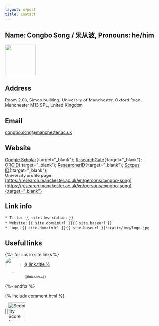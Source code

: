 ```yaml
---
layout: mypost
title: Contact
---
```

<script type="module" src="https://unpkg.com/ionicons@5.5.2/dist/ionicons/ionicons.esm.js"></script>
<script nomodule src="https://unpkg.com/ionicons@5.5.2/dist/ionicons/ionicons.js"></script>

## Name: Congbo Song / 宋从波, Pronouns: he/him
<img align="left" src="{{site.baseurl}}/static/img/bio.jpg" width="100" height="100">
<br clear="left"/>

## Address
Room 2.03, Simon building, University of Manchester, Oxford Road, Manchester M13 9PL, United Kingdom

## Email
<congbo.song@manchester.ac.uk>  

## Website
[Google Scholar](https://scholar.google.com/citations?user=JcL-uzcAAAAJ&hl=en){:target="_blank"};   [ResearchGate](https://www.researchgate.net/profile/Congbo-Song){:target="_blank"};  [ORCID](https://orcid.org/0000-0001-7948-4834){:target="_blank"};  [ResearcherID](https://publons.com/researcher/3024756/congbo-song/){:target="_blank"}; [Scopus ID](https://www.scopus.com/authid/detail.uri?authorId=57192012559){:target="_blank"};<br />
University profile page:[https://research.manchester.ac.uk/en/persons/congbo-song](https://research.manchester.ac.uk/en/persons/congbo-song){:target="_blank"}

## Link info
```
* Title: {{ site.description }}
* Website：{{ site.domainUrl }}{{ site.baseurl }}
* Logo：{{ site.domainUrl }}{{ site.baseurl }}/static/img/logo.jpg
```

<!--
<ul>
  {%- for link in site.links %}
  <li>
    <p><a href="{{ link.url }}" title="{{ link.desc }}" target="_blank" >{{ link.title }}</a></p>
  </li>
  {%- endfor %}
</ul>
-->
## Useful links
<div style="display:flex;flex-direction:  column">
  {%- for link in site.links %}
    <div style="display:flex;width:100%;">
      <div style="display:flex;width:100%;margin-bottom:16px;">
        <div style="text-decoration: none;">
          <a href="{{link.url}}" style="display: block;border-bottom:none;">
          <img style="border:0px solid #f00;width:50px;height:50px;border-radius: 50%;" src="{{ link.header }}">
          </a>
        </div>
        <div style="margin-left:12px;margin-top:0px;display:flex;flex-direction:column">
          <p style="border:0px solid #000;height:28px;">
            <a href="{{ link.url }}" title="{{ link.desc }}" target="_blank" >{{ link.title }}</a>
          </p>
          <div style="border:0px solid #000;font-size:12px;height:14px;">{{link.desc}}</div>
          <!-- <div style="border:0px solid #000;font-size:12px;height:24px;">{{link.tag}}</div> -->
        </div>
      </div>
    </div>
  {%- endfor %}
</div>


{% include comment.html %}

<!---
<script type="text/javascript" src="//rf.revolvermaps.com/0/0/6.js?i=5b08vik95x4&amp;m=7&amp;c=e63100&amp;cr1=ffffff&amp;f=arial&amp;l=0&amp;bv=90&amp;lx=-420&amp;ly=420&amp;hi=20&amp;he=7&amp;hc=a8ddff&amp;rs=80" async="async"></script>
-->

|<script type='text/javascript' id='clustrmaps' src='//cdn.clustrmaps.com/map_v2.js?cl=3e4ab5&w=200&t=tt&d=TIXUK3EDg_Mgmr7ZUFD2xYtYEow2BWLshP0Jvh-MYdg&co=feffff&cmo=75ff53&cmn=ff5353&ct=000000' align='center'></script>|<a href="https://freetools.seobility.net/en/seocheck/congbo.site"><img src="https://freetools.seobility.net/widget/widget.png?url=congbo.site" alt="Seobility Score für congbo.site" align='center' style='width: 60px'></a>
